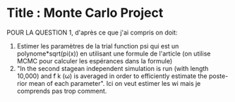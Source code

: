 # Title : Monte Carlo Project 




POUR LA QUESTION 1, d'après ce que j'ai compris on doit:
1) Estimer les paramètres de la trial function psi qui est un polynome*sqrt(pi(x)) en utilisant une formule de l'article (on utilise MCMC pour calculer les espérances dans la formule) 
2) "In the second stagean independent simulation is run (with length 10,000) and ̃f k (ω) is averaged in order to efficiently estimate the poste-rior mean of each parameter". Ici on veut estimer les wi mais je comprends pas trop comment.

